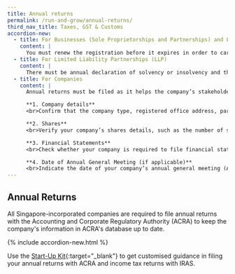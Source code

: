 ```yaml
---
title: Annual returns
permalink: /run-and-grow/annual-returns/
third_nav_title: Taxes, GST & Customs
accordion-new:
  - title: For Businesses (Sole Proprietorships and Partnerships) and Limited Partnerships
    content: |
      You must renew the registration before it expires in order to carry on with your business. Your business registration can be renewed 60 days before the expiry date. The renewal fee is $30 for one year or $90 for three years. Please ensure you do not have any outstanding liabilities with CPF Board before renewal.
  - title: For Limited Liability Partnerships (LLP)
    content: |
      There must be annual declaration of solvency or insolvency and the first annual declaration must be lodged within 15 months from the date of registration of the LLP. Subsequent declarations must be lodged once every calendar year and not more than 15 months after the last lodgement.
  - title: For Companies
    content: |
      Annual returns must be filed as it helps the company’s stakeholders make informed decisions. Here is a list of information that you are required to provide when filing annual returns.

      **1. Company details**
      <br>Confirm that the company type, registered office address, particulars of the company officers, and details of registered charges are up to date.  

      **2. Shares**
      <br>Verify your company’s shares details, such as the number of shares held, issued share capital, and amount of paid up share capital.

      **3. Financial Statements**
      <br>Check whether your company is required to file financial statements with the annual return on ACRA's website here. Companies that are not required to file financial statements must instead submit an online declaration, when filing their annual return.

      **4. Date of Annual General Meeting (if applicable)**
      <br>Indicate the date of your company’s annual general meeting (AGM), if it was held. This is not applicable if your company is exempted from holding AGMs or have dispensed with AGMs.
---
```


## Annual Returns

All Singapore-incorporated companies are required to file annual returns with the Accounting and Corporate Regulatory Authority (ACRA) to keep the company's information in ACRA's database up to date.

{% include accordion-new.html %}

Use the [Start-Up Kit](https://www.iras.gov.sg/irashome/Businesses/Companies/Learning-the-basics-of-Corporate-Income-Tax/New-Company-Start-Up-Kit/){:target="_blank"} to get customised guidance in filing your annual returns with ACRA and income tax returns with IRAS.

<script src="/jquery/jquery.min.js"></script>
<script src="/jquery/bp-menu-new-tab.js"></script>
